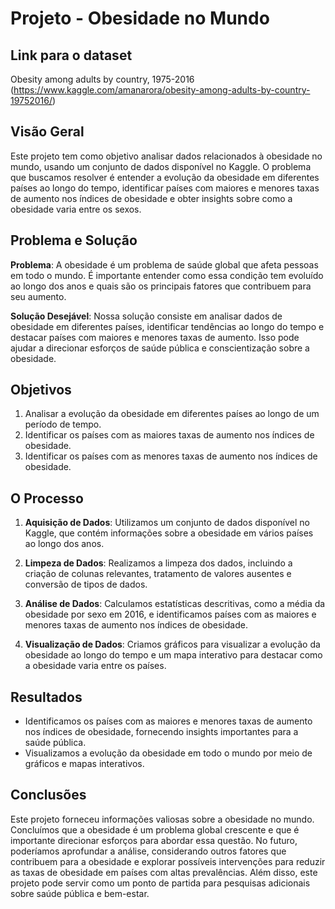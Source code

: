 # Projeto - Obesidade no Mundo

## Link para o dataset

Obesity among adults by country, 1975-2016 (https://www.kaggle.com/amanarora/obesity-among-adults-by-country-19752016/)

## Visão Geral

Este projeto tem como objetivo analisar dados relacionados à obesidade no mundo, usando um conjunto de dados disponível no Kaggle. O problema que buscamos resolver é entender a evolução da obesidade em diferentes países ao longo do tempo, identificar países com maiores e menores taxas de aumento nos índices de obesidade e obter insights sobre como a obesidade varia entre os sexos.


## Problema e Solução

**Problema**: A obesidade é um problema de saúde global que afeta pessoas em todo o mundo. É importante entender como essa condição tem evoluído ao longo dos anos e quais são os principais fatores que contribuem para seu aumento.

**Solução Desejável**: Nossa solução consiste em analisar dados de obesidade em diferentes países, identificar tendências ao longo do tempo e destacar países com maiores e menores taxas de aumento. Isso pode ajudar a direcionar esforços de saúde pública e conscientização sobre a obesidade.

## Objetivos

1. Analisar a evolução da obesidade em diferentes países ao longo de um período de tempo.
2. Identificar os países com as maiores taxas de aumento nos índices de obesidade.
3. Identificar os países com as menores taxas de aumento nos índices de obesidade.

## O Processo

1. **Aquisição de Dados**: Utilizamos um conjunto de dados disponível no Kaggle, que contém informações sobre a obesidade em vários países ao longo dos anos.

2. **Limpeza de Dados**: Realizamos a limpeza dos dados, incluindo a criação de colunas relevantes, tratamento de valores ausentes e conversão de tipos de dados.

3. **Análise de Dados**: Calculamos estatísticas descritivas, como a média da obesidade por sexo em 2016, e identificamos países com as maiores e menores taxas de aumento nos índices de obesidade.

4. **Visualização de Dados**: Criamos gráficos para visualizar a evolução da obesidade ao longo do tempo e um mapa interativo para destacar como a obesidade varia entre os países.

## Resultados

- Identificamos os países com as maiores e menores taxas de aumento nos índices de obesidade, fornecendo insights importantes para a saúde pública.
- Visualizamos a evolução da obesidade em todo o mundo por meio de gráficos e mapas interativos.

## Conclusões

Este projeto forneceu informações valiosas sobre a obesidade no mundo. Concluímos que a obesidade é um problema global crescente e que é importante direcionar esforços para abordar essa questão. No futuro, poderíamos aprofundar a análise, considerando outros fatores que contribuem para a obesidade e explorar possíveis intervenções para reduzir as taxas de obesidade em países com altas prevalências. Além disso, este projeto pode servir como um ponto de partida para pesquisas adicionais sobre saúde pública e bem-estar.

